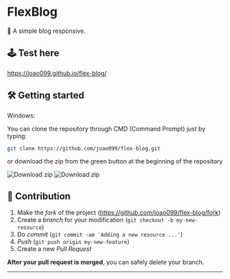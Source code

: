 # FlexBlog

🎨 A simple blog responsive.

## 🕹 Test here

https://joao099.github.io/flex-blog/

## 🛠 Getting started

Windows:

You can clone the repository through CMD (Command Prompt) just by typing:

```sh
git clone https://github.com/joao099/flex-blog.git
```

or download the zip from the green button at the beginning of the repository

<img src="https://i.ibb.co/3mLnKMH/clone.png" alt="Download zip" border="0">

<img src="https://ibb.co/D52Sz4r" alt="Download zip" border="0">

## 🚀 Contribution

1. Make the _fork_ of the project (<https://github.com/joao099/flex-blog/fork>)
2. Create a _branch_ for your modification (`git checkout -b my-new-resource`)
3. Do _commit_ (`git commit -am 'Adding a new resource ...'`)
4. _Push_ (`git push origin my-new-feature`)
5. Create a new _Pull Request_

**After your pull request is merged**, you can safely delete your branch.

---
